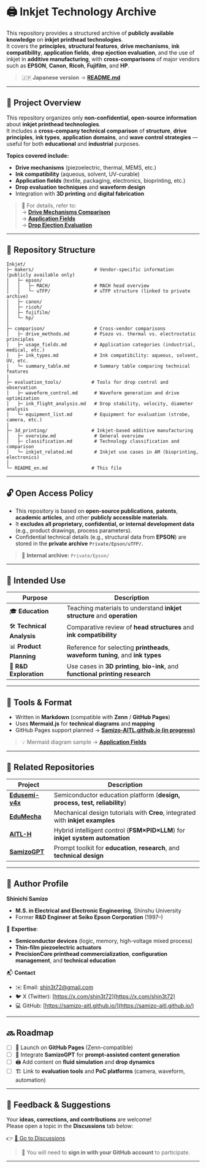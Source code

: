 # 🖨️ **Inkjet Technology Archive**

This repository provides a structured archive of **publicly available knowledge** on **inkjet printhead technologies**.  
It covers the **principles**, **structural features**, **drive mechanisms**, **ink compatibility**, **application fields**, **drop ejection evaluation**, and the use of inkjet in **additive manufacturing**, with **cross-comparisons** of major vendors such as **EPSON**, **Canon**, **Ricoh**, **Fujifilm**, and **HP**.

> 🇯🇵 **Japanese version** → [**README.md**](./README.md)

---

## 📌 **Project Overview**

This repository organizes only **non-confidential, open-source information** about **inkjet printhead technologies**.  
It includes a **cross-company technical comparison** of **structure**, **drive principles**, **ink types**, **application domains**, and **wave control strategies** — useful for both **educational** and **industrial** purposes.

**Topics covered include:**

- **Drive mechanisms** (piezoelectric, thermal, MEMS, etc.)
- **Ink compatibility** (aqueous, solvent, UV-curable)
- **Application fields** (textile, packaging, electronics, bioprinting, etc.)
- **Drop evaluation techniques** and **waveform design**
- Integration with **3D printing** and **digital fabrication**

> 🔎 For details, refer to:  
> → [**Drive Mechanisms Comparison**](./comparison/drive_methods.md)  
> → [**Application Fields**](./comparison/usage_fields.md)  
> → [**Drop Ejection Evaluation**](./evaluation_tools/ink_flight_analysis.md)

---

## 📁 **Repository Structure**

```plaintext
Inkjet/
├─ makers/                      # Vendor-specific information (publicly available only)
│   ├─ epson/
│   │   ├─ MACH/                # MACH head overview
│   │   └─ uTFP/                # uTFP structure (linked to private archive)
│   ├─ canon/
│   ├─ ricoh/
│   ├─ fujifilm/
│   └─ hp/
│
├─ comparison/                  # Cross-vendor comparisons
│   ├─ drive_methods.md         # Piezo vs. thermal vs. electrostatic principles
│   ├─ usage_fields.md          # Application categories (industrial, medical, etc.)
│   ├─ ink_types.md             # Ink compatibility: aqueous, solvent, UV, etc.
│   └─ summary_table.md         # Summary table comparing technical features
│
├─ evaluation_tools/           # Tools for drop control and observation
│   ├─ waveform_control.md      # Waveform generation and drive optimization
│   ├─ ink_flight_analysis.md   # Drop stability, velocity, diameter analysis
│   └─ equipment_list.md        # Equipment for evaluation (strobe, camera, etc.)
│
├─ 3d_printing/                # Inkjet-based additive manufacturing
│   ├─ overview.md              # General overview
│   ├─ classification.md        # Technology classification and comparison
│   └─ inkjet_related.md        # Inkjet use cases in AM (bioprinting, electronics)
│
└─ README_en.md                # This file
```

---

## 🔓 **Open Access Policy**

- This repository is based on **open-source publications**, **patents**, **academic articles**, and other **publicly accessible materials**.  
- It **excludes all proprietary, confidential, or internal development data** (e.g., product drawings, process parameters).  
- Confidential technical details (e.g., structural data from **EPSON**) are stored in the **private archive** `Private/Epson/uTFP/`.

> 🔐 **Internal archive:** `Private/Epson/`

---

## 🎯 **Intended Use**

| **Purpose**         | **Description** |
|---------------------|-----------------|
| 🎓 **Education**        | Teaching materials to understand **inkjet structure** and **operation** |
| 🛠 **Technical Analysis** | Comparative review of **head structures** and **ink compatibility** |
| 📊 **Product Planning** | Reference for selecting **printheads**, **waveform tuning**, and **ink types** |
| 🧪 **R&D Exploration**  | Use cases in **3D printing**, **bio-ink**, and **functional printing research** |

---

## 🔧 **Tools & Format**

- Written in **Markdown** (compatible with **Zenn** / **GitHub Pages**)  
- Uses **Mermaid.js** for **technical diagrams** and **mapping**  
- GitHub Pages support planned → [**Samizo-AITL.github.io (in progress)**](https://github.com/Samizo-AITL)

> 💡 Mermaid diagram sample → [**Application Fields**](./comparison/usage_fields.md)

---

## 📎 **Related Repositories**

| **Project** | **Description** |
|-------------|-----------------|
| [**Edusemi-v4x**](https://github.com/Samizo-AITL/Edusemi-v4x) | Semiconductor education platform (**design, process, test, reliability**) |
| [**EduMecha**](https://github.com/Samizo-AITL/EduMecha) | Mechanical design tutorials with **Creo**, integrated with **inkjet examples** |
| [**AITL-H**](https://github.com/Samizo-AITL/AITL-H) | Hybrid intelligent control (**FSM×PID×LLM**) for **inkjet system automation** |
| [**SamizoGPT**](https://github.com/Samizo-AITL/SamizoGPT) | Prompt toolkit for **education**, **research**, and **technical design** |

---

## 👤 **Author Profile**

**Shinichi Samizo**  
- **M.S. in Electrical and Electronic Engineering**, Shinshu University  
- Former **R&D Engineer at Seiko Epson Corporation** (1997–)

📌 **Expertise**:  
- **Semiconductor devices** (logic, memory, high-voltage mixed process)  
- **Thin-film piezoelectric actuators**  
- **PrecisionCore printhead commercialization**, **configuration management**, and **technical education**

📬 **Contact**  
- ✉️ Email: [shin3t72@gmail.com](mailto:shin3t72@gmail.com)  
- 🐦 X (Twitter): [https://x.com/shin3t72](https://x.com/shin3t72)  
- 💻 GitHub: [https://samizo-aitl.github.io/](https://samizo-aitl.github.io/)

---

## 🔜 **Roadmap**

- [ ] 📘 Launch on **GitHub Pages** (Zenn-compatible)  
- [ ] 🧠 Integrate **SamizoGPT** for **prompt-assisted content generation**  
- [ ] 🖨️ Add content on **fluid simulation** and **drop dynamics**  
- [ ] 🏗️ Link to **evaluation tools** and **PoC platforms** (camera, waveform, automation)

---

## 💬 **Feedback & Suggestions**

Your **ideas, corrections, and contributions** are welcome!  
Please open a topic in the **Discussions** tab below:

👉 [💬 Go to Discussions](https://github.com/Samizo-AITL/Inkjet/discussions)

> 📝 You will need to **sign in with your GitHub account** to participate.

---

